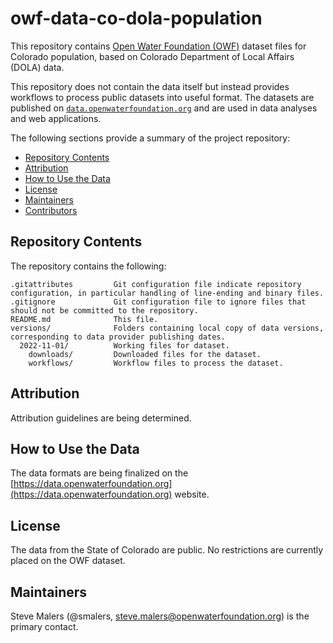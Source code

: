# owf-data-co-dola-population #

This repository contains [Open Water Foundation (OWF)](https://openwaterfoundation.org)
dataset files for Colorado population, based on Colorado Department of Local Affairs (DOLA) data.

This repository does not contain the data itself but instead provides workflows to process public
datasets into useful format.  The datasets are published on
[`data.openwaterfoundation.org`](https://data.openwtaerfoundation.org)
and are used in data analyses and web applications.

The following sections provide a summary of the project repository:

* [Repository Contents](#repository-contents)
* [Attribution](#attribution)
* [How to Use the Data](#how-to-use-the-data)
* [License](#license)
* [Maintainers](#maintainers)
* [Contributors](#contributors)


## Repository Contents ##

The repository contains the following:

```text
.gitattributes         Git configuration file indicate repository configuration, in particular handling of line-ending and binary files.
.gitignore             Git configuration file to ignore files that should not be committed to the repository.
README.md              This file.
versions/              Folders containing local copy of data versions, corresponding to data provider publishing dates.
  2022-11-01/          Working files for dataset. 
    downloads/         Downloaded files for the dataset.
    workflows/         Workflow files to process the dataset.
```

## Attribution  ##

Attribution guidelines are being determined.

## How to Use the Data

The data formats are being finalized on the
[https://data.openwaterfoundation.org](https://data.openwaterfoundation.org) website.

## License ##

The data from the State of Colorado are public.
No restrictions are currently placed on the OWF dataset.

## Maintainers ##

Steve Malers (@smalers, steve.malers@openwaterfoundation.org) is the primary contact.
